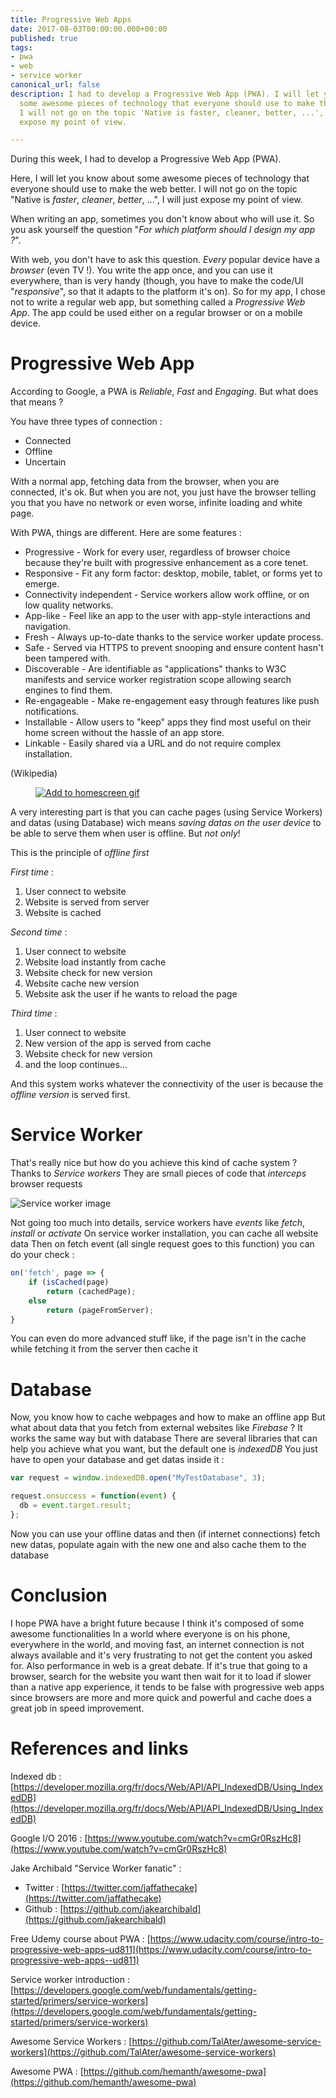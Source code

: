 ```yaml
---
title: Progressive Web Apps
date: 2017-08-03T00:00:00.000+00:00
published: true
tags:
- pwa
- web
- service worker
canonical_url: false
description: I had to develop a Progressive Web App (PWA). I will let you know about
  some awesome pieces of technology that everyone should use to make the web better.
  I will not go on the topic 'Native is faster, cleaner, better, ...', I will just
  expose my point of view.

---
```

During this week, I had to develop a Progressive Web App (PWA).

Here, I will let you know about some awesome pieces of technology that everyone should use to make the web better. I will not go on the topic "Native is _faster_, _cleaner_, _better_, ...", I will just expose my point of view.

When writing an app, sometimes you don't know about who will use it. So you ask yourself the question "_For which platform should I design my app ?_".

With web, you don't have to ask this question. _Every_ popular device have a _browser_ (even TV !). You write the app once, and you can use it everywhere, than is very handy (though, you have to make the code/UI "_responsive_", so that it adapts to the platform it's on). So for my app, I chose not to write a regular web app, but something called a _Progressive Web App_. The app could be used either on a regular browser or on a mobile device.

# Progressive Web App

According to Google, a PWA is _Reliable_, _Fast_ and _Engaging_. But what does that means ?

You have three types of connection :

* Connected
* Offline
* Uncertain

With a normal app, fetching data from the browser, when you are connected, it's ok. But when you are not, you just have the browser telling you that you have no network or even worse, infinite loading and white page.

With PWA, things are different. Here are some features :

* Progressive - Work for every user, regardless of browser choice because they're built with progressive enhancement as a core tenet.
* Responsive - Fit any form factor: desktop, mobile, tablet, or forms yet to emerge.
* Connectivity independent - Service workers allow work offline, or on low quality networks.
* App-like - Feel like an app to the user with app-style interactions and navigation.
* Fresh - Always up-to-date thanks to the service worker update process.
* Safe - Served via HTTPS to prevent snooping and ensure content hasn't been tampered with.
* Discoverable - Are identifiable as "applications" thanks to W3C manifests and service worker registration scope allowing search engines to find them.
* Re-engageable - Make re-engagement easy through features like push notifications.
* Installable - Allow users to "keep" apps they find most useful on their home screen without the hassle of an app store.
* Linkable - Easily shared via a URL and do not require complex installation.

(Wikipedia)

<a href="https://www.youtube.com/watch?v=xkme8WFyoXw"><figure class="tmblr-full" data-orig-height="410" data-orig-width="728" data-orig-src="https://images.frandroid.com/wp-content/uploads/2017/02/progressive-web-app-pwa.gif"><img class="ui fluid rounded image" alt="Add to homescreen gif" src="https://66.media.tumblr.com/e56d5ab77a13b4267657767f8d0cb076/tumblr_inline_pjzq37qoiG1s8uopm_540.gif" data-orig-height="410" data-orig-width="728" data-orig-src="https://images.frandroid.com/wp-content/uploads/2017/02/progressive-web-app-pwa.gif"></figure></a>

A very interesting part is that you can cache pages (using Service Workers) and datas (using Database) wich means _saving datas on the user device_ to be able to serve them when user is offline. But _not only_!

This is the principle of _offline first_

_First time_ :

1. User connect to website
2. Website is served from server
3. Website is cached

_Second time_ :

1. User connect to website
2. Website load instantly from cache
3. Website check for new version
4. Website cache new version
5. Website ask the user if he wants to reload the page

_Third time_ :

1. User connect to website
2. New version of the app is served from cache
3. Website check for new version
4. and the loop continues...

And this system works whatever the connectivity of the user is because the _offline version_ is served first.

# Service Worker

That's really nice but how do you achieve this kind of cache system ? Thanks to _Service workers_ They are small pieces of code that _interceps_ browser requests

![Service worker image](https://infrequently.org/14/html5devconf_oct/images/sw_model.png)

Not going too much into details, service workers have _events_ like _fetch_, _install_ or _activate_ On service worker installation, you can cache all website data
Then on fetch event (all single request goes to this function) you can do your check :

```js
on('fetch', page => {
    if (isCached(page)
        return (cachedPage);
    else
        return (pageFromServer);
}
```

You can even do more advanced stuff like, if the page isn't in the cache while fetching it from the server then cache it

# Database

Now, you know how to cache webpages and how to make an offline app But what about data that you fetch from external websites like _Firebase_ ? It works the same way but with database
There are several libraries that can help you achieve what you want, but the default one is _indexedDB_ You just have to open your database and get datas inside it :

```js
var request = window.indexedDB.open("MyTestDatabase", 3);

request.onsuccess = function(event) {
  db = event.target.result;
};
```

Now you can use your offline datas and then (if internet connections) fetch new datas, populate again with the new one and also cache them to the database

# Conclusion

I hope PWA have a bright future because I think it's composed of some awesome functionalities In a world where everyone is on his phone, everywhere in the world, and moving fast, an internet connection is not always available and it's very frustrating to not get the content you asked for.
Also performance in web is a great debate. If it's true that going to a browser, search for the website you want then wait for it to load if slower than a native app experience, it tends to be false with progressive web apps since browsers are more and more quick and powerful and cache does a great job in speed improvement.

# References and links

Indexed db : [https://developer.mozilla.org/fr/docs/Web/API/API_IndexedDB/Using_IndexedDB](https://developer.mozilla.org/fr/docs/Web/API/API_IndexedDB/Using_IndexedDB)

Google I/O 2016 : [https://www.youtube.com/watch?v=cmGr0RszHc8](https://www.youtube.com/watch?v=cmGr0RszHc8)

Jake Archibald "Service Worker fanatic" :

* Twitter : [https://twitter.com/jaffathecake](https://twitter.com/jaffathecake)
* Github : [https://github.com/jakearchibald](https://github.com/jakearchibald)

Free Udemy course about PWA : [https://www.udacity.com/course/intro-to-progressive-web-apps–ud811](https://www.udacity.com/course/intro-to-progressive-web-apps--ud811)

Service worker introduction : [https://developers.google.com/web/fundamentals/getting-started/primers/service-workers](https://developers.google.com/web/fundamentals/getting-started/primers/service-workers)

Awesome Service Workers : [https://github.com/TalAter/awesome-service-workers](https://github.com/TalAter/awesome-service-workers)

Awesome PWA : [https://github.com/hemanth/awesome-pwa](https://github.com/hemanth/awesome-pwa)